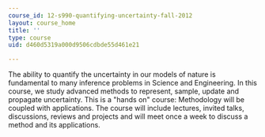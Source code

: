 ```yaml
---
course_id: 12-s990-quantifying-uncertainty-fall-2012
layout: course_home
title: ''
type: course
uid: d460d5319a000d9506cdbde55d461e21

---
```

The ability to quantify the uncertainty in our models of nature is fundamental to many inference problems in Science and Engineering. In this course, we study advanced methods to represent, sample, update and propagate uncertainty. This is a "hands on" course: Methodology will be coupled with applications. The course will include lectures, invited talks, discussions, reviews and projects and will meet once a week to discuss a method and its applications.
